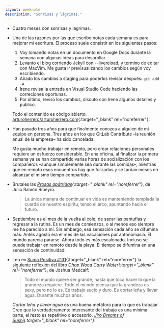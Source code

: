 ```yaml
---
layout: weeknote
description: "Sonrisas y lágrimas."
---
```


- Cuatro meses con sonrisas y lágrimas.


- Una de las razones por las que escribo notas cada semana es para mejorar mi
  escritura. El proceso suele consistir en los siguientes pasos:
  1. Voy tomando notas en un documento en Google Docs durante la semana con algunas ideas para desarollar.
  2. Levanto el blog corriendo Jekyll con -\-livereload, y termino de editar
     con MacVim. Me gusta ir previsualizando los cambios según voy escribiendo.
  3. Añado los cambios a staging para poderlos revisar después: `git add -A`.
  4. Irene revisa la entrada en Visual Studio Code haciendo las correciones oportunas.
  5. Por último, reviso los cambios, discuto con Irene algunos detalles y publico.

  Todo el contenido es código abierto: [arturoherrero/arturoherrero.com][3]{:target="_blank" rel="noreferrer"}.


- Han pasado tres años para que finalmente conozca a alguien de mi equipo en
  persona. Tres años en los que GitLab Contribute –la reunión anual de la empresa– ha sido cancelada.

  Me gusta mucho trabajar en remoto, pero crear relaciones personales requiere
  un esfuerzo considerable. En una oficina, al finalizar la primera semana ya se
  han compartido varias horas de socialización con los compañeros –aunque
  simplemente sea durante las comidas–, mientras que en remoto esos encuentros
  hay que forzarlos y se tardan meses en alcanzar el mismo tiempo compartido.


- Brutales las *[Prosas apátridas][2]{:target="_blank" rel="noreferrer"}*,
  de Julio Ramón Ribeyro.

  > La única manera de continuar en vida es manteniendo templada la cuerda de
  > nuestro espíritu, tenso el arco, apuntando hacia el futuro.


- Septiembre es el mes de la vuelta al cole, de sacar las pantuflas y
  regresar a la rutina. Es un mes de comienzos, o al menos eso siempre me ha
  parecido a mí. Sin embargo, esa sensación cada año se difumina más. Antes
  agosto era el mes de las vacaciones por antonomasia. El mundo parecía
  pararse. Ahora todo es más escalonado. Incluso se puede trabajar en remoto
  desde la playa. El tiempo se difumina en una sensación de continuidad.


- Leo en [Suma Positiva #131][5]{:target="_blank" rel="noreferrer"} la
  siguiente reflexión del libro *[Chop Wood Carry Water][6]{:target="_blank"
  rel="noreferrer"}*, de Joshua Medcalf:

  > Todo el mundo quiere ser grande, hasta que toca hacer lo que la grandeza
  > requiere. Todo el mundo piensa que la grandeza es sexy, pero no lo es. Es
  > trabajo sucio y duro. Es cortar leña y llevar agua. Durante muchos años.

  *Cortar leña y llevar agua* es una buena metáfora para lo que es trabajar.
  Creo que lo verdaderamente interesante del trabajo es una mínima parte,
  el resto es repetitivo o accesorio. *[Jiro Dreams of Sushi][5]{:target="_blank" rel="noreferrer"}*.



[1]: https://www.sumapositiva.com/p/cortar-lena
[2]: https://www.goodreads.com/book/show/19437013-prosas-ap-tridas
[3]: https://github.com/arturoherrero/arturoherrero.com
[5]: https://www.sumapositiva.com/p/cortar-lena
[6]: https://www.goodreads.com/book/show/28405277-chop-wood-carry-water
[7]: https://youtu.be/Q3Ve7ec1HpY
